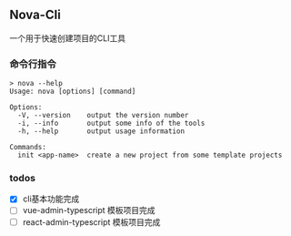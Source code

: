 ## Nova-Cli

一个用于快速创建项目的CLI工具

### 命令行指令

```
> nova --help
Usage: nova [options] [command]

Options:
  -V, --version    output the version number
  -i, --info       output some info of the tools
  -h, --help       output usage information

Commands:
  init <app-name>  create a new project from some template projects
```

### todos

- [x] cli基本功能完成
- [ ] vue-admin-typescript 模板项目完成
- [ ] react-admin-typescript 模板项目完成
